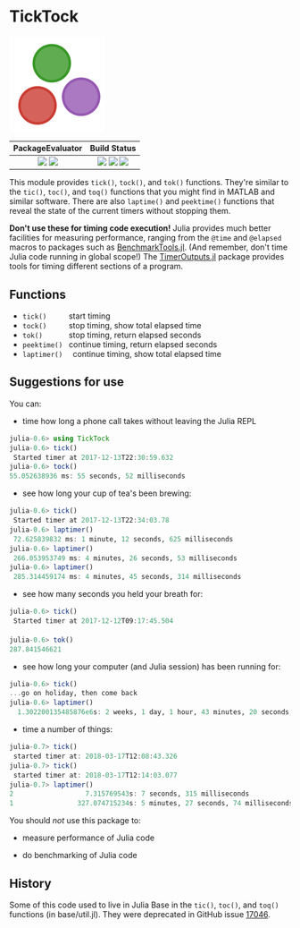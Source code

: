 # TickTock

![tick tock](images/ticktock.gif)


| **PackageEvaluator** | **Build Status**  |
|:---:|:---:|
|[![][pkg-0.6-img]][pkg-0.6-url] [![][pkg-0.7-img]][pkg-0.7-url] | [![][travis-img]][travis-url] [![][appveyor-img]][appveyor-url] [![][codecov-img]][codecov-url] |

This module provides `tick()`, `tock()`, and `tok()` functions. They're similar to the `tic()`, `toc()`, and `toq()` functions that you might find in MATLAB and similar software. There are also `laptime()` and `peektime()` functions that reveal the state of the current timers without stopping them.

**Don't use these for timing code execution!** Julia provides much better facilities for measuring performance, ranging from the `@time` and `@elapsed` macros to packages such as [BenchmarkTools.jl](https://github.com/JuliaCI/BenchmarkTools.jl). (And remember, don't time Julia code running in global scope!) The [TimerOutputs.jl](https://github.com/KristofferC/TimerOutputs.jl) package provides tools for timing different sections of a program.

## Functions

- `tick()     ` start timing
- `tock()     ` stop timing, show total elapsed time
- `tok()      ` stop timing, return elapsed seconds
- `peektime() ` continue timing, return elapsed seconds
- `laptimer()  ` continue timing, show total elapsed time

## Suggestions for use

You can:

- time how long a phone call takes without leaving the Julia REPL

```julia
julia-0.6> using TickTock
julia-0.6> tick()
 Started timer at 2017-12-13T22:30:59.632
julia-0.6> tock()
55.052638936 ms: 55 seconds, 52 milliseconds
```

- see how long your cup of tea's been brewing:

```julia
julia-0.6> tick()
 Started timer at 2017-12-13T22:34:03.78
julia-0.6> laptimer()
 72.625839832 ms: 1 minute, 12 seconds, 625 milliseconds
julia-0.6> laptimer()
 266.053953749 ms: 4 minutes, 26 seconds, 53 milliseconds
julia-0.6> laptimer()
 285.314459174 ms: 4 minutes, 45 seconds, 314 milliseconds
```

- see how many seconds you held your breath for:

```julia
julia-0.6> tick()
 Started timer at 2017-12-12T09:17:45.504

julia-0.6> tok()
287.841546621
```

- see how long your computer (and Julia session) has been running for:

```julia
julia-0.6> tick()
...go on holiday, then come back
julia-0.6> laptimer()
  1.302200135485876e6s: 2 weeks, 1 day, 1 hour, 43 minutes, 20 seconds, 135 milliseconds
```

- time a number of things:

```julia
julia-0.7> tick()
 started timer at: 2018-03-17T12:08:43.326
julia-0.7> tick()
 started timer at: 2018-03-17T12:14:03.077
julia-0.7> laptimer()
2                  7.315769543s: 7 seconds, 315 milliseconds
1                327.074715234s: 5 minutes, 27 seconds, 74 milliseconds
```

You should *not* use this package to:

- measure performance of Julia code

- do benchmarking of Julia code

## History

Some of this code used to live in Julia Base in the `tic()`, `toc()`, and `toq()` functions
(in base/util.jl). They were deprecated in GitHub issue [17046](https://github.com/JuliaLang/julia/issues/17046).

[travis-img]: https://travis-ci.org/cormullion/TickTock.jl.svg?branch=master
[travis-url]: https://travis-ci.org/cormullion/TickTock.jl

[appveyor-img]: https://ci.appveyor.com/api/projects/status/j4w1iwued4ojsfm6?svg=true
[appveyor-url]: https://ci.appveyor.com/project/JuliaDocs/ticktock-jl

[codecov-img]: https://codecov.io/github/cormullion/TickTock.jl/coverage.svg?branch=master
[codecov-url]: https://codecov.io/github/cormullion/TickTock.jl

[pkg-0.6-img]: http://pkg.julialang.org/badges/TickTock_0.6.svg
[pkg-0.6-url]: http://pkg.julialang.org/?pkg=TickTock&ver=0.6
[pkg-0.7-img]: http://pkg.julialang.org/badges/TickTock_0.7.svg
[pkg-0.7-url]: http://pkg.julialang.org/?pkg=TickTock&ver=0.7
